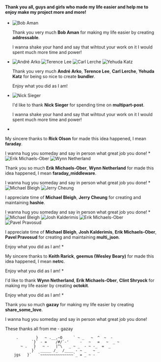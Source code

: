 #### Thank you all, guys and girls who made my life easier and help me to enjoy make my project more and more!

*  
    ![Bob Aman](https://secure.gravatar.com/avatar/56ee28134dd0776825445e3551979b14?d=https://a248.e.akamai.net/assets.github.com%2Fimages%2Fgravatars%2Fgravatar-user-420.png)
   

   Thank you very much **Bob Aman**
   for making my life easier by creating **addressable**.

   I wanna shake your hand and say that wihtout your work on it I would spent much more time and power!
*  
    ![André Arko](https://secure.gravatar.com/avatar/4c3ed917e59156a36212d48155831482?d=https://a248.e.akamai.net/assets.github.com%2Fimages%2Fgravatars%2Fgravatar-user-420.png) ![Terence Lee](https://secure.gravatar.com/avatar/efb7c66871043330ce1310a9bdd0aaf6?d=https://a248.e.akamai.net/assets.github.com%2Fimages%2Fgravatars%2Fgravatar-user-420.png) ![Carl Lerche](https://secure.gravatar.com/avatar/da5274b27cc6c0f505495bf5d504575d?d=https://a248.e.akamai.net/assets.github.com%2Fimages%2Fgravatars%2Fgravatar-user-420.png) ![Yehuda Katz](https://secure.gravatar.com/avatar/428167a3ec72235ba971162924492609?d=https://a248.e.akamai.net/assets.github.com%2Fimages%2Fgravatars%2Fgravatar-user-420.png)
   

   Thank you very much **André Arko**, **Terence Lee**, **Carl Lerche**, **Yehuda Katz**
   for being so nice to create **bundler**.

   Enjoy what you did as I am!
*  
    ![Nick Sieger](https://secure.gravatar.com/avatar/526d60de6472502bb570a9df2842b33b?d=https://a248.e.akamai.net/assets.github.com%2Fimages%2Fgravatars%2Fgravatar-user-420.png)
   

   I'd like to thank **Nick Sieger**
   for spending time on **multipart-post**.

   I wanna shake your hand and say that wihtout your work on it I would spent much more time and power!
*  

   My sincere thanks to **Rick Olson**
   for made this idea happened, I mean **faraday**.

   I wanna hug you someday and say in person what great job you done!
*  
    ![Erik Michaels-Ober](https://secure.gravatar.com/avatar/1f74b13f1e5c6c69cb5d7fbaabb1e2cb?d=https://a248.e.akamai.net/assets.github.com%2Fimages%2Fgravatars%2Fgravatar-user-420.png) ![Wynn Netherland](https://secure.gravatar.com/avatar/7e19cd5486b5d6dc1ef90e671ba52ae0?d=https://a248.e.akamai.net/assets.github.com%2Fimages%2Fgravatars%2Fgravatar-user-420.png)
   

   Thank you so much **Erik Michaels-Ober**, **Wynn Netherland**
   for made this idea happened, I mean **faraday_middleware**.

   I wanna hug you someday and say in person what great job you done!
*  
    ![Michael Bleigh](https://secure.gravatar.com/avatar/69dc78b59ef008c58e6e842f9f3e0624?d=https://a248.e.akamai.net/assets.github.com%2Fimages%2Fgravatars%2Fgravatar-user-420.png) ![Jerry Cheung](https://secure.gravatar.com/avatar/acd4b5803e806bf0ed70299f15cd6d18?d=https://a248.e.akamai.net/assets.github.com%2Fimages%2Fgravatars%2Fgravatar-user-420.png)
   

   I appreciate time of **Michael Bleigh**, **Jerry Cheung**
   for creating and maintaining **hashie**.

   I wanna hug you someday and say in person what great job you done!
*  
    ![Michael Bleigh](https://secure.gravatar.com/avatar/69dc78b59ef008c58e6e842f9f3e0624?d=https://a248.e.akamai.net/assets.github.com%2Fimages%2Fgravatars%2Fgravatar-user-420.png) ![Josh Kalderimis](https://secure.gravatar.com/avatar/21b21efe14359ec323f9a70464b91e39?d=https://a248.e.akamai.net/assets.github.com%2Fimages%2Fgravatars%2Fgravatar-user-420.png) ![Erik Michaels-Ober](https://secure.gravatar.com/avatar/1f74b13f1e5c6c69cb5d7fbaabb1e2cb?d=https://a248.e.akamai.net/assets.github.com%2Fimages%2Fgravatars%2Fgravatar-user-420.png) ![Pavel Pravosud](https://secure.gravatar.com/avatar/df08a0889bad0229c372f702976a3da6?d=https://a248.e.akamai.net/assets.github.com%2Fimages%2Fgravatars%2Fgravatar-user-420.png)
   

   I appreciate time of **Michael Bleigh**, **Josh Kalderimis**, **Erik Michaels-Ober**, **Pavel Pravosud**
   for creating and maintaining **multi_json**.

   Enjoy what you did as I am!
*  

   My sincere thanks to **Keith Rarick**, **geemus (Wesley Beary)**
   for made this idea happened, I mean **netrc**.

   Enjoy what you did as I am!
*  

   I'd like to thank **Wynn Netherland**, **Erik Michaels-Ober**, **Clint Shryock**
   for making my life easier by creating **octokit**.

   Enjoy what you did as I am!
*  

   Thank you so much **gazay**
   for making my life easier by creating **share_some_love**.

   I wanna hug you someday and say in person what great job you done!
   
   
These thanks all from me - gazay

         .        }   ~ .__,~O     ` ~ _   ~  ^  ~  -   
                `}` - =    /#/`-'     -   ~   =   ~  _ ~
           ~ .   }   ~ -   |^\   _ ~ _  - ~ -_  =  _  
                }`  _____ /_  /____ - ~ _   ~ _ 
        jgs   }`   `~~~~~~~~~~~~~~~`_ = _ ~ -


